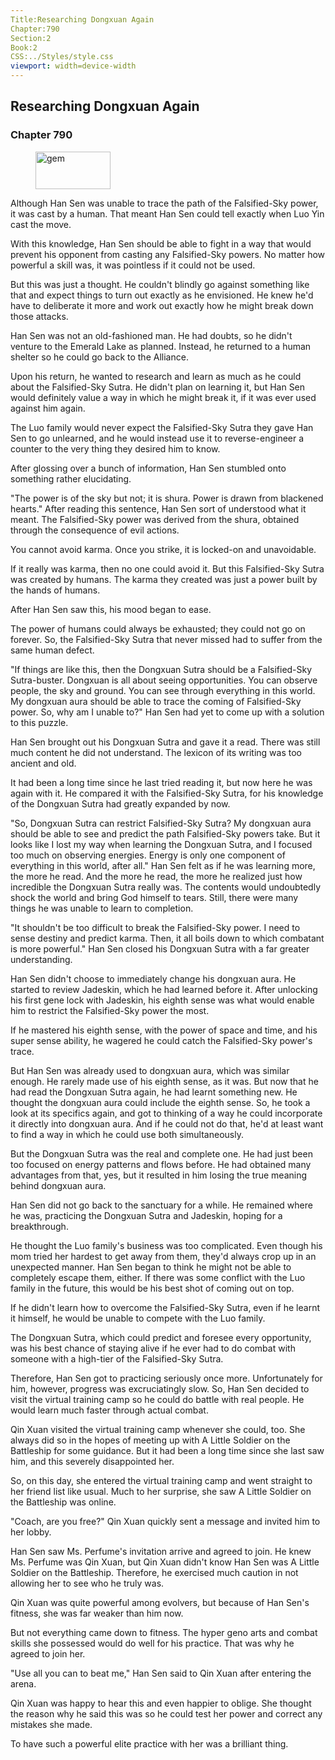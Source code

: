 ```yaml
---
Title:Researching Dongxuan Again 
Chapter:790 
Section:2 
Book:2 
CSS:../Styles/style.css 
viewport: width=device-width
---
```

  
## Researching Dongxuan Again
### Chapter 790
  
<figure>
	<img src="../Images/gem.gif" alt="gem" id="gem" width="120" height="60" />
</figure>
  

  
Although Han Sen was unable to trace the path of the Falsified-Sky power, it was cast by a human. That meant Han Sen could tell exactly when Luo Yin cast the move.

With this knowledge, Han Sen should be able to fight in a way that would prevent his opponent from casting any Falsified-Sky powers. No matter how powerful a skill was, it was pointless if it could not be used.

But this was just a thought. He couldn't blindly go against something like that and expect things to turn out exactly as he envisioned. He knew he'd have to deliberate it more and work out exactly how he might break down those attacks.

Han Sen was not an old-fashioned man. He had doubts, so he didn't venture to the Emerald Lake as planned. Instead, he returned to a human shelter so he could go back to the Alliance.

Upon his return, he wanted to research and learn as much as he could about the Falsified-Sky Sutra. He didn't plan on learning it, but Han Sen would definitely value a way in which he might break it, if it was ever used against him again.

The Luo family would never expect the Falsified-Sky Sutra they gave Han Sen to go unlearned, and he would instead use it to reverse-engineer a counter to the very thing they desired him to know.

After glossing over a bunch of information, Han Sen stumbled onto something rather elucidating.

"The power is of the sky but not; it is shura. Power is drawn from blackened hearts." After reading this sentence, Han Sen sort of understood what it meant. The Falsified-Sky power was derived from the shura, obtained through the consequence of evil actions.

You cannot avoid karma. Once you strike, it is locked-on and unavoidable.

If it really was karma, then no one could avoid it. But this Falsified-Sky Sutra was created by humans. The karma they created was just a power built by the hands of humans.

After Han Sen saw this, his mood began to ease.

The power of humans could always be exhausted; they could not go on forever. So, the Falsified-Sky Sutra that never missed had to suffer from the same human defect.

"If things are like this, then the Dongxuan Sutra should be a Falsified-Sky Sutra-buster. Dongxuan is all about seeing opportunities. You can observe people, the sky and ground. You can see through everything in this world. My dongxuan aura should be able to trace the coming of Falsified-Sky power. So, why am I unable to?" Han Sen had yet to come up with a solution to this puzzle.

Han Sen brought out his Dongxuan Sutra and gave it a read. There was still much content he did not understand. The lexicon of its writing was too ancient and old.

It had been a long time since he last tried reading it, but now here he was again with it. He compared it with the Falsified-Sky Sutra, for his knowledge of the Dongxuan Sutra had greatly expanded by now.

"So, Dongxuan Sutra can restrict Falsified-Sky Sutra? My dongxuan aura should be able to see and predict the path Falsified-Sky powers take. But it looks like I lost my way when learning the Dongxuan Sutra, and I focused too much on observing energies. Energy is only one component of everything in this world, after all." Han Sen felt as if he was learning more, the more he read. And the more he read, the more he realized just how incredible the Dongxuan Sutra really was. The contents would undoubtedly shock the world and bring God himself to tears. Still, there were many things he was unable to learn to completion.

"It shouldn't be too difficult to break the Falsified-Sky power. I need to sense destiny and predict karma. Then, it all boils down to which combatant is more powerful." Han Sen closed his Dongxuan Sutra with a far greater understanding.

Han Sen didn't choose to immediately change his dongxuan aura. He started to review Jadeskin, which he had learned before it. After unlocking his first gene lock with Jadeskin, his eighth sense was what would enable him to restrict the Falsified-Sky power the most.

If he mastered his eighth sense, with the power of space and time, and his super sense ability, he wagered he could catch the Falsified-Sky power's trace.

But Han Sen was already used to dongxuan aura, which was similar enough. He rarely made use of his eighth sense, as it was. But now that he had read the Dongxuan Sutra again, he had learnt something new. He thought the dongxuan aura could include the eighth sense. So, he took a look at its specifics again, and got to thinking of a way he could incorporate it directly into dongxuan aura. And if he could not do that, he'd at least want to find a way in which he could use both simultaneously.

But the Dongxuan Sutra was the real and complete one. He had just been too focused on energy patterns and flows before. He had obtained many advantages from that, yes, but it resulted in him losing the true meaning behind dongxuan aura.

Han Sen did not go back to the sanctuary for a while. He remained where he was, practicing the Dongxuan Sutra and Jadeskin, hoping for a breakthrough.

He thought the Luo family's business was too complicated. Even though his mom tried her hardest to get away from them, they'd always crop up in an unexpected manner. Han Sen began to think he might not be able to completely escape them, either. If there was some conflict with the Luo family in the future, this would be his best shot of coming out on top.

If he didn't learn how to overcome the Falsified-Sky Sutra, even if he learnt it himself, he would be unable to compete with the Luo family.

The Dongxuan Sutra, which could predict and foresee every opportunity, was his best chance of staying alive if he ever had to do combat with someone with a high-tier of the Falsified-Sky Sutra.

Therefore, Han Sen got to practicing seriously once more. Unfortunately for him, however, progress was excruciatingly slow. So, Han Sen decided to visit the virtual training camp so he could do battle with real people. He would learn much faster through actual combat.

Qin Xuan visited the virtual training camp whenever she could, too. She always did so in the hopes of meeting up with A Little Soldier on the Battleship for some guidance. But it had been a long time since she last saw him, and this severely disappointed her.

So, on this day, she entered the virtual training camp and went straight to her friend list like usual. Much to her surprise, she saw A Little Soldier on the Battleship was online.

"Coach, are you free?" Qin Xuan quickly sent a message and invited him to her lobby.

Han Sen saw Ms. Perfume's invitation arrive and agreed to join. He knew Ms. Perfume was Qin Xuan, but Qin Xuan didn't know Han Sen was A Little Soldier on the Battleship. Therefore, he exercised much caution in not allowing her to see who he truly was.

Qin Xuan was quite powerful among evolvers, but because of Han Sen's fitness, she was far weaker than him now.

But not everything came down to fitness. The hyper geno arts and combat skills she possessed would do well for his practice. That was why he agreed to join her.

"Use all you can to beat me," Han Sen said to Qin Xuan after entering the arena.

Qin Xuan was happy to hear this and even happier to oblige. She thought the reason why he said this was so he could test her power and correct any mistakes she made.

To have such a powerful elite practice with her was a brilliant thing.